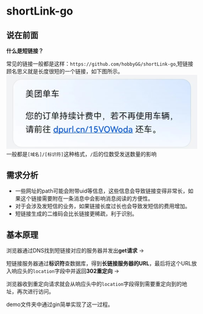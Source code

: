 # shortLink-go

## 说在前面

**什么是短链接？**

常见的链接一般都是这样：`https://github.com/hobbyGG/shortLink-go`,短链接顾名思义就是长度很短的一个链接，如下图所示。
![short link](static/916299411bbb32cb750408022c38fea.jpg)
一般都是`[域名]/[标识符]`这种格式，`/`后的位数受发送数量的影响

## 需求分析

- 一些网址的path可能会附带uid等信息，这些信息会导致链接变得非常长，如果这个链接需要附在一条消息中会影响消息阅读的方便性。
- 对于会涉及发短信的业务，如果链接长度过长也会导致发短信的费用增加。
- 短链接生成的二维码会比长链接更稀疏，利于识别。

## 基本原理

浏览器通过DNS找到短链接对应的服务器并发出**get请求** ->

短链接服务器通过**标识符**查数据库，得到**长链接服务器的URL**，最后将这个URL放入响应头的`location`字段中并返回**302重定向** ->

 浏览器收到重定向请求就会从响应头中的`location`字段得到需要重定向到的地址，再次进行访问。

demo文件夹中通过gin简单实现了这一过程。